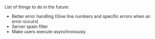 List of things to do in the future:

 * Better error handling (Give line numbers and specific errors when an error occurs)
 * Server spam filter
 * Make users execute asynchronously

